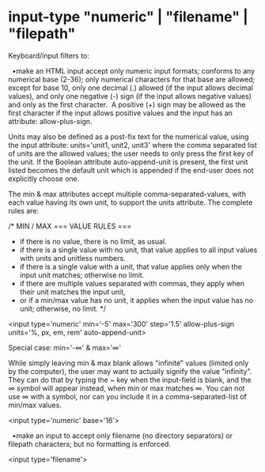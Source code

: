 # input-type "numeric" | "filename" | "filepath"
Keyboard/input filters to:

&nbsp; •make an HTML input accept only numeric input formats; conforms to any numerical base (2-36); only numerical characters for that base are allowed; except for base 10, only one decimal (.) allowed (if the input allows decimal values), and only one negative (-) sign (if the input allows negative values) and only as the first character.&nbsp; A positive (+) sign may be allowed as the first character if the input allows positive values and the input has an attribute: allow-plus-sign.

Units may also be defined as a post-fix text for the numerical value, using the input attribute: units='unit1, unit2, unit3' where the comma separated list of units are the allowed values; the user needs to only press the first key of the unit.  If the Boolean attribute auto-append-unit is present, the first unit listed becomes the default unit which is appended if the end-user does not explicitly choose one.

The min &amp; max attributes accept multiple comma-separated-values, with each value having its own unit, to support the units attribute.  The complete rules are:

/*     MIN / MAX   === VALUE RULES ===
 * if there is no value, there is no limit, as usual.
 * if there is a single value with no unit, that value applies to all input values with units and unitless numbers.
 *	if there is a single value with a unit, that value applies only when the input unit matches; otherwise no limit.
 *	if there are multiple values separated with commas, they apply when their unit matches the input unit,
 *	  or if a min/max value has no unit, it applies when the input value has no unit; otherwise, no limit.
 */


&lt;input type='numeric' min='-5' max='300' step='1.5' allow-plus-sign units='%, px, em, rem' auto-append-unit&gt;

Special case: min='-∞' &amp; max='∞'

While simply leaving min & max blank allows "infinite" values (limited only by the computer), the user may want to actually signify the value "infinity".  They can do that by typing the ~ key when the input-field is blank, and the ∞ symbol will appear instead, when min or max matches ∞.  You can not use ∞ with a symbol, nor can you include it in a comma-separated-list of min/max values.

&lt;input type='numeric' base='16'&gt;

&nbsp; •make an input to accept only filename (no directory separators) or filepath characters; but no formatting is enforced.

&lt;input type='filename'&gt;

